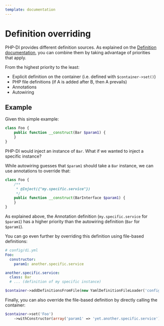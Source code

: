```yaml
---
template: documentation
---
```


# Definition overriding

PHP-DI provides different definition sources. As explained on the [Definition documentation](documentation.md),
you can combine them by taking advantage of priorities that apply.

From the highest priority to the least:

- Explicit definition on the container (i.e. defined with `$container->set()`)
- PHP file definitions (if A is added after B, then A prevails)
- Annotations
- Autowiring

## Example

Given this simple example:

```php
class Foo {
    public function __construct(Bar $param1) {
    }
}
```

PHP-DI would inject an instance of `Bar`. What if we wanted to inject a specific instance?

While autowiring guesses that `$param1` should take a `Bar` instance, we can use annotations to override that:

```php
class Foo {
    /**
     * @Inject({"my.specific.service"})
     */
    public function __construct(BarInterface $param1) {
    }
}
```

As explained above, the Annotation definition (`my.specific.service` for `$param1`) has a higher priority
than the autowiring definition (`Bar` for `$param1`).

You can go even further by overriding this definition using file-based definitions:

```yaml
# config/di.yml
Foo:
  constructor:
    param1: another.specific.service

another.specific.service:
  class: Bar
  # ... (definition of my specific instance)
```

```php
$container->addDefinitionsFromFile(new YamlDefinitionFileLoader('config/di.yml'));
```

Finally, you can also override the file-based definition by directly calling the container:

```php
$container->set('Foo')
    ->withConstructor(array('param1' => 'yet.another.specific.service'));
```
